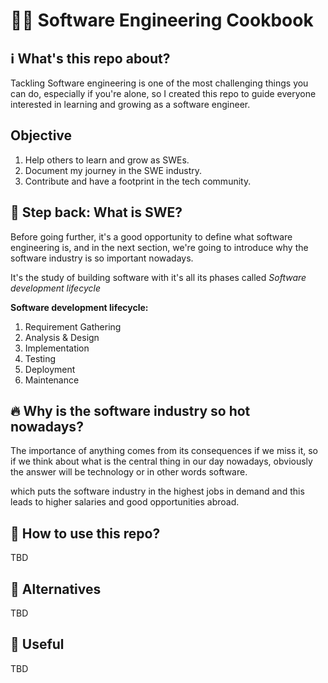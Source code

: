 # 👨‍🍳 Software Engineering Cookbook

## ℹ️ What's this repo about?

Tackling Software engineering is one of the most challenging things you can do, especially if you're alone, so I created this repo to guide everyone interested in learning and growing as a software engineer.

## Objective

1. Help others to learn and grow as SWEs.
2. Document my journey in the SWE industry.
3. Contribute and have a footprint in the tech community.

## 👣 Step back: What is SWE?

Before going further, it's a good opportunity to define what software engineering is, and in the next section, we're going to introduce why the software industry is so important nowadays.

It's the study of building software with it's all its phases called _Software development lifecycle_

**Software development lifecycle:**

1. Requirement Gathering
2. Analysis & Design
3. Implementation
4. Testing
5. Deployment
6. Maintenance

## 🔥 Why is the software industry so hot nowadays?

The importance of anything comes from its consequences if we miss it, so if we think about what is the central thing in our day nowadays, obviously the answer will be technology or in other words software.

which puts the software industry in the highest jobs in demand and this leads to higher salaries and good opportunities abroad.

## 🧰 How to use this repo?

TBD

## 💱 Alternatives

TBD

## 🥝 Useful

TBD
